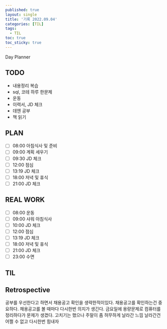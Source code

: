 ```yaml
---
published: true
layout: single
title: '기록 2022.09.04'
categories: [TIL]
tags:
  - TIL
toc: true
toc_sticky: true
---
```

Day Planner

## TODO
- 내용정리 복습
- sql, 코테 하루 한문제
- 운동
- 이력서, JD 체크
- 데엔 공부
- 책 읽기

## PLAN
- [ ] 08:00 아침식사 및 준비
- [ ] 09:00 계획 세우기
- [ ] 09:30 JD 체크
- [ ] 12:00 점심
- [ ] 13:19 JD 체크
- [ ] 18:00 저녁 및 휴식
- [ ] 21:00 JD 체크

## REAL WORK
- [ ] 08:00 운동
- [ ] 09:00 샤워 아침식사
- [ ] 10:00 JD 체크
- [ ] 12:00 점심
- [ ] 13:19 JD 체크
- [ ] 18:00 저녁 및 휴식
- [ ] 21:00 JD 체크
- [ ] 23:00 수면

## TIL

## Retrospective
공부를 우선한다고 하면서 채용공고 확인을 생략한적이있다.
채용공고를 확인하는건 중요하다.
채용공고를 볼 때마다 다시한번 의지가 생긴다.
금요일에 용량문제로 컴퓨터를 정리하다가 문제가 생겼다.
고치기는 했으나 주말이 좀 허무하게 날라간 느낌
날라간건 어쩔 수 없고 다시한번 힘내자
